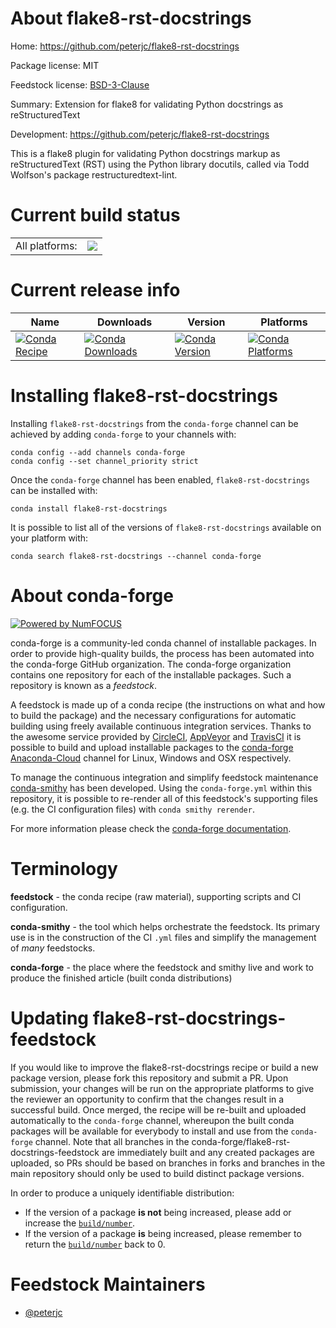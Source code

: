 About flake8-rst-docstrings
===========================

Home: https://github.com/peterjc/flake8-rst-docstrings

Package license: MIT

Feedstock license: [BSD-3-Clause](https://github.com/conda-forge/flake8-rst-docstrings-feedstock/blob/master/LICENSE.txt)

Summary: Extension for flake8 for validating Python docstrings as reStructuredText

Development: https://github.com/peterjc/flake8-rst-docstrings

This is a flake8 plugin for validating Python docstrings markup as reStructuredText
(RST) using the Python library docutils, called via Todd Wolfson's package
restructuredtext-lint.


Current build status
====================


<table><tr><td>All platforms:</td>
    <td>
      <a href="https://dev.azure.com/conda-forge/feedstock-builds/_build/latest?definitionId=6863&branchName=master">
        <img src="https://dev.azure.com/conda-forge/feedstock-builds/_apis/build/status/flake8-rst-docstrings-feedstock?branchName=master">
      </a>
    </td>
  </tr>
</table>

Current release info
====================

| Name | Downloads | Version | Platforms |
| --- | --- | --- | --- |
| [![Conda Recipe](https://img.shields.io/badge/recipe-flake8--rst--docstrings-green.svg)](https://anaconda.org/conda-forge/flake8-rst-docstrings) | [![Conda Downloads](https://img.shields.io/conda/dn/conda-forge/flake8-rst-docstrings.svg)](https://anaconda.org/conda-forge/flake8-rst-docstrings) | [![Conda Version](https://img.shields.io/conda/vn/conda-forge/flake8-rst-docstrings.svg)](https://anaconda.org/conda-forge/flake8-rst-docstrings) | [![Conda Platforms](https://img.shields.io/conda/pn/conda-forge/flake8-rst-docstrings.svg)](https://anaconda.org/conda-forge/flake8-rst-docstrings) |

Installing flake8-rst-docstrings
================================

Installing `flake8-rst-docstrings` from the `conda-forge` channel can be achieved by adding `conda-forge` to your channels with:

```
conda config --add channels conda-forge
conda config --set channel_priority strict
```

Once the `conda-forge` channel has been enabled, `flake8-rst-docstrings` can be installed with:

```
conda install flake8-rst-docstrings
```

It is possible to list all of the versions of `flake8-rst-docstrings` available on your platform with:

```
conda search flake8-rst-docstrings --channel conda-forge
```


About conda-forge
=================

[![Powered by NumFOCUS](https://img.shields.io/badge/powered%20by-NumFOCUS-orange.svg?style=flat&colorA=E1523D&colorB=007D8A)](http://numfocus.org)

conda-forge is a community-led conda channel of installable packages.
In order to provide high-quality builds, the process has been automated into the
conda-forge GitHub organization. The conda-forge organization contains one repository
for each of the installable packages. Such a repository is known as a *feedstock*.

A feedstock is made up of a conda recipe (the instructions on what and how to build
the package) and the necessary configurations for automatic building using freely
available continuous integration services. Thanks to the awesome service provided by
[CircleCI](https://circleci.com/), [AppVeyor](https://www.appveyor.com/)
and [TravisCI](https://travis-ci.com/) it is possible to build and upload installable
packages to the [conda-forge](https://anaconda.org/conda-forge)
[Anaconda-Cloud](https://anaconda.org/) channel for Linux, Windows and OSX respectively.

To manage the continuous integration and simplify feedstock maintenance
[conda-smithy](https://github.com/conda-forge/conda-smithy) has been developed.
Using the ``conda-forge.yml`` within this repository, it is possible to re-render all of
this feedstock's supporting files (e.g. the CI configuration files) with ``conda smithy rerender``.

For more information please check the [conda-forge documentation](https://conda-forge.org/docs/).

Terminology
===========

**feedstock** - the conda recipe (raw material), supporting scripts and CI configuration.

**conda-smithy** - the tool which helps orchestrate the feedstock.
                   Its primary use is in the construction of the CI ``.yml`` files
                   and simplify the management of *many* feedstocks.

**conda-forge** - the place where the feedstock and smithy live and work to
                  produce the finished article (built conda distributions)


Updating flake8-rst-docstrings-feedstock
========================================

If you would like to improve the flake8-rst-docstrings recipe or build a new
package version, please fork this repository and submit a PR. Upon submission,
your changes will be run on the appropriate platforms to give the reviewer an
opportunity to confirm that the changes result in a successful build. Once
merged, the recipe will be re-built and uploaded automatically to the
`conda-forge` channel, whereupon the built conda packages will be available for
everybody to install and use from the `conda-forge` channel.
Note that all branches in the conda-forge/flake8-rst-docstrings-feedstock are
immediately built and any created packages are uploaded, so PRs should be based
on branches in forks and branches in the main repository should only be used to
build distinct package versions.

In order to produce a uniquely identifiable distribution:
 * If the version of a package **is not** being increased, please add or increase
   the [``build/number``](https://docs.conda.io/projects/conda-build/en/latest/resources/define-metadata.html#build-number-and-string).
 * If the version of a package **is** being increased, please remember to return
   the [``build/number``](https://docs.conda.io/projects/conda-build/en/latest/resources/define-metadata.html#build-number-and-string)
   back to 0.

Feedstock Maintainers
=====================

* [@peterjc](https://github.com/peterjc/)

